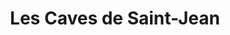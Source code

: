 ---
title: "Les Caves de Saint-Jean"
url: /saint-jean-du-gard/les-caves-de-saint-jean/
shop: Spirituosen
---